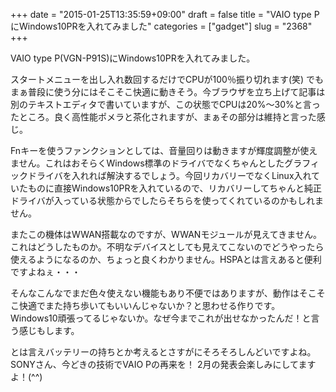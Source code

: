 +++
date = "2015-01-25T13:35:59+09:00"
draft = false
title = "VAIO type PにWindows10PRを入れてみました"
categories = ["gadget"]
slug = "2368"
+++

VAIO type P(VGN-P91S)にWindows10PRを入れてみました。

スタートメニューを出し入れ数回するだけでCPUが100％振り切れます(笑)
でもまぁ普段に使う分にはそこそこ快適に動きそう。今ブラウザを立ち上げて記事は別のテキストエディタで書いていますが、この状態でCPUは20%～30%と言ったところ。良く高性能ポメラと茶化されますが、まぁその部分は維持と言った感じ。

Fnキーを使うファンクションとしては、音量回りは動きますが輝度調整が使えません。これはおそらくWindows標準のドライバでなくちゃんとしたグラフィックドライバを入れれば解決するでしょう。今回リカバリーでなくLinux入れていたものに直接Windows10PRを入れているので、リカバリーしてちゃんと純正ドライバが入っている状態からでしたらそちらを使ってくれているのかもしれません。

またこの機体はWWAN搭載なのですが、WWANモジュールが見えてきません。これはどうしたものか。不明なデバイスとしても見えてこないのでどうやったら使えるようになるのか、ちょっと良くわかりません。HSPAとは言えあると便利ですよねぇ・・・

そんなこんなでまだ色々使えない機能もあり不便ではありますが、動作はそこそこ快適でまた持ち歩いてもいいんじゃないか？と思わせる作りです。Windows10頑張ってるじゃないか。なぜ今までこれが出せなかったんだ！と言う感じもします。

とは言えバッテリーの持ちとか考えるとさすがにそろそろしんどいですよね。
SONYさん、今どきの技術でVAIO Pの再来を！
2月の発表会楽しみにしてますよ！(^^)
